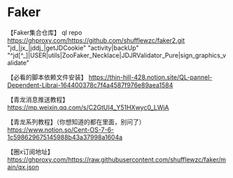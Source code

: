 # Faker
【Faker集合仓库】
ql repo https://ghproxy.com/https://github.com/shufflewzc/faker2.git "jd_|jx_|jddj_|getJDCookie" "activity|backUp" "^jd[^_]|USER|utils|ZooFaker_Necklace|JDJRValidator_Pure|sign_graphics_validate"

【必看的脚本依赖文件安装】
https://thin-hill-428.notion.site/QL-pannel-Dependent-Librai-164400378c7f4a4587f976e89aea1584


【青龙消息推送教程】
https://mp.weixin.qq.com/s/C2GtUI4_Y51HXwyc0_LWjA

【青龙系列教程】（你想知道的都在里面，别问了）
https://www.notion.so/Cent-OS-7-6-1c598629675145988b43a37998a1604a


【圈x订阅地址】
https://ghproxy.com/https://raw.githubusercontent.com/shufflewzc/faker/main/qx.json
